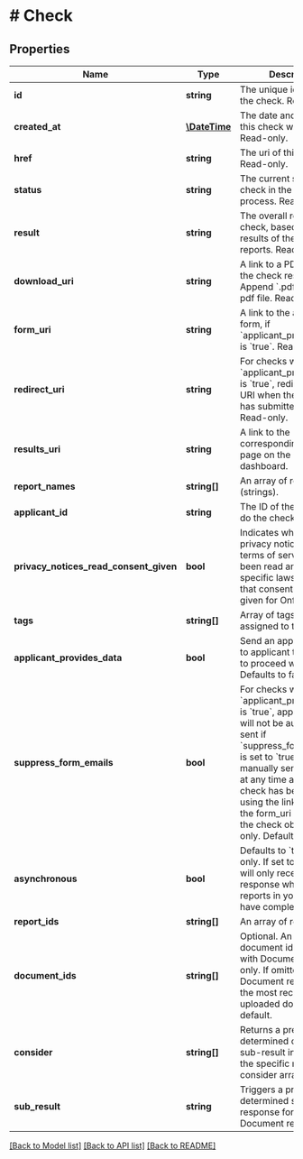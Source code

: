 # # Check

## Properties

Name | Type | Description | Notes
------------ | ------------- | ------------- | -------------
**id** | **string** | The unique identifier for the check. Read-only. | [optional] 
**created_at** | [**\DateTime**](\DateTime.md) | The date and time when this check was created. Read-only. | [optional] 
**href** | **string** | The uri of this resource. Read-only. | [optional] 
**status** | **string** | The current state of the check in the checking process. Read-only. | [optional] 
**result** | **string** | The overall result of the check, based on the results of the constituent reports. Read-only. | [optional] 
**download_uri** | **string** | A link to a PDF output of the check results. Append &#x60;.pdf&#x60; to get the pdf file. Read-only. | [optional] 
**form_uri** | **string** | A link to the applicant form, if &#x60;applicant_provides_data&#x60; is &#x60;true&#x60;. Read-only. | [optional] 
**redirect_uri** | **string** | For checks where &#x60;applicant_provides_data&#x60; is &#x60;true&#x60;, redirect to this URI when the applicant has submitted their data. Read-only. | [optional] 
**results_uri** | **string** | A link to the corresponding results page on the Onfido dashboard. | [optional] 
**report_names** | **string[]** | An array of report names (strings). | [optional] 
**applicant_id** | **string** | The ID of the applicant to do the check on. | [optional] 
**privacy_notices_read_consent_given** | **bool** | Indicates whether the privacy notices and terms of service have been read and, where specific laws require, that consent has been given for Onfido. | [optional] 
**tags** | **string[]** | Array of tags being assigned to this check. | [optional] 
**applicant_provides_data** | **bool** | Send an applicant form to applicant to complete to proceed with check. Defaults to false. | [optional] 
**suppress_form_emails** | **bool** | For checks where &#x60;applicant_provides_data&#x60; is &#x60;true&#x60;, applicant form will not be automatically sent if &#x60;suppress_form_emails&#x60; is set to &#x60;true&#x60;. You can manually send the form at any time after the check has been created, using the link found in the form_uri attribute of the check object. Write-only. Defaults to false. | [optional] 
**asynchronous** | **bool** | Defaults to &#x60;true&#x60;. Write-only. If set to &#x60;false&#x60;, you will only receive a response when all reports in your check have completed. | [optional] 
**report_ids** | **string[]** | An array of report ids. | [optional] 
**document_ids** | **string[]** | Optional. An array of document ids, for use with Document reports only. If omitted, the Document report will use the most recently uploaded document by default. | [optional] 
**consider** | **string[]** | Returns a pre-determined consider sub-result in sandbox for the specific reports in the consider array. | [optional] 
**sub_result** | **string** | Triggers a pre-determined sub-result response for sandbox Document reports. | [optional] 

[[Back to Model list]](../../README.md#documentation-for-models) [[Back to API list]](../../README.md#documentation-for-api-endpoints) [[Back to README]](../../README.md)


